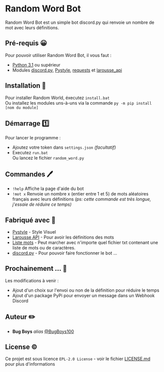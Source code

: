 # Random Word Bot
Random Word Bot est un simple bot discord.py qui renvoie un nombre de mot avec leurs définitions.

## Pré-requis 😀
Pour pouvoir utiliser Random Word Bot, il vous faut : 

- [Python 3.1](https://www.python.org/downloads/) ou supérieur
- Modules [discord.py](https://pypi.org/project/discord.py/), [Pystyle](https://pypi.org/project/pystyle/), [requests](https://pypi.org/project/requests/) et [larousse_api](https://github.com/quentin-dev/larousse_api)
## Installation 📲

Pour installer Random World, éxecutez `install.bat`
<br>Ou installez les modules uns-à-uns via la commande `py -m pip install [nom du module]`

## Démarrage 1️⃣

Pour lancer le programme :
- Ajoutez votre token dans `settings.json` *(facultatif)*
- Executez `run.bat`
<br>Ou lancez le fichier `random_word.py`

## Commandes 🖊️
* `!help` Affiche la page d'aide du bot
* `!mot x` Renvoie un nombre x (entier entre 1 et 5) de mots aléatoires français avec leurs définitions
*(ps: cette commande est très longue, j'essaie de réduire ce temps)*

## Fabriqué avec 🤝

* [Pystyle](https://github.com/billythegoat356/pystyle) - Style Visuel
* [Larousse API](https://github.com/quentin-dev/larousse_api) - Pour avoir les définitions des mots
* [Liste mots](https://www.freelang.com/dictionnaire/dic-francais.php) - Peut marcher avec n'importe quel fichier txt contenant une liste de mots ou de caractères.
* [discord.py](https://pypi.org/project/discord.py/) - Pour pouvoir faire fonctionner le bot ...

## Prochainement ... 🤔

Les modifications à venir :
- Ajout d'un choix sur l'envoi ou non de la définition pour réduire le temps
- Ajout d'un package PyPi pour envoyer un message dans un Webhook Discord

## Auteur ✏️
* **Bug Boys** _alias_ [@BugBoys100](https://github.com/BugBoys100)

## License ©️

Ce projet est sous licence ``EPL-2.0 License`` - voir le fichier [LICENSE.md](LICENSE.md) pour plus d'informations

